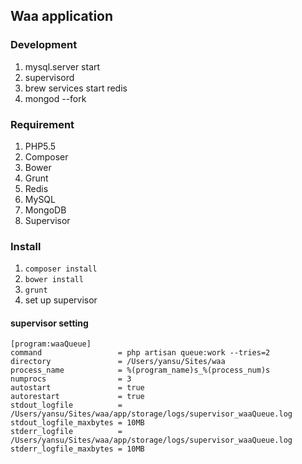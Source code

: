 ## Waa application

### Development
1. mysql.server start
2. supervisord
3. brew services start redis
4. mongod --fork

### Requirement
1. PHP5.5
2. Composer
3. Bower
4. Grunt
5. Redis
6. MySQL
7. MongoDB
8. Supervisor

### Install
1. `composer install`
2. `bower install`
3. `grunt`
4. set up supervisor

#### supervisor setting

    [program:waaQueue]
    command                 = php artisan queue:work --tries=2
    directory               = /Users/yansu/Sites/waa
    process_name            = %(program_name)s_%(process_num)s
    numprocs                = 3
    autostart               = true
    autorestart             = true
    stdout_logfile          = /Users/yansu/Sites/waa/app/storage/logs/supervisor_waaQueue.log
    stdout_logfile_maxbytes = 10MB
    stderr_logfile          = /Users/yansu/Sites/waa/app/storage/logs/supervisor_waaQueue.log
    stderr_logfile_maxbytes = 10MB

